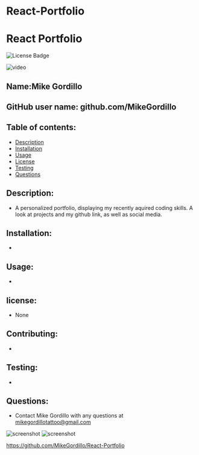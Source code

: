 # React-Portfolio

# React Portfolio
![License Badge](https://img.shields.io/static/v1?label=License&message=None&color=blue)

![video](.src/assets/img/portfolio.gif)

        
## Name:Mike Gordillo
## GitHub user name: github.com/MikeGordillo

## Table of contents:  
* [Description](#description)
* [Installation](#Installation)
* [Usage](#usage)
* [License](#license)
* [Testing](#testing)
* [Questions](#questions)
        
## Description:
* A personalized portfolio, displaying my recently aquired coding skills. A look at projects and my github link, as well as social media.
## Installation:
* 
## Usage:
* 
## license:
* None
        
## Contributing:
* 
## Testing:
* 
## Questions:
* Contact Mike Gordillo with any questions at mikegordillotattoo@gmail.com

![screenshot](.src/assets/portfolio2.png)
![screenshot](.src/assets/portfolio3.png)


https://github.com/MikeGordillo/React-Portfolio

